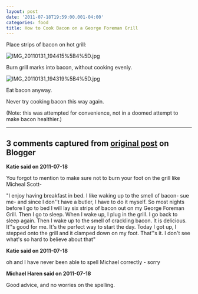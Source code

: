 ```yaml
---
layout: post
date: '2011-07-18T19:59:00.001-04:00'
categories: food
title: How to Cook Bacon on a George Foreman Grill
---
```



Place strips of bacon on hot grill:

![IMG_20110131_194415%5B4%5D.jpg](IMG_20110131_194415%5B4%5D.jpg)

Burn grill marks into bacon, without cooking evenly.

![IMG_20110131_194319%5B4%5D.jpg](IMG_20110131_194319%5B4%5D.jpg)

Eat bacon anyway.

Never try cooking bacon this way again.

(Note: this was attempted for convenience, not in a doomed attempt to make bacon healthier.)

---

## 3 comments captured from [original post](https://blog.wassupy.com/2011/07/how-to-cook-bacon-on-george-foreman.html) on Blogger

**Katie said on 2011-07-18**

You forgot to mention to make sure not to burn your foot on the grill like Micheal Scott- 

&quot;I enjoy having breakfast in bed. I like waking up to the smell of bacon- sue me- and since I don''t have a butler, I have to do it myself. So most nights before I go to bed I will lay six strips of bacon out on my George Foreman Grill. Then I go to sleep. When I wake up, I plug in the grill. I go back to sleep again. Then I wake up to the smell of crackling bacon. It is delicious. It''s good for me. It's the perfect way to start the day. Today I got up, I stepped onto the grill and it clamped down on my foot. That''s it. I don't see what's so hard to believe about that&quot;

**Katie said on 2011-07-18**

oh and I have never been able to spell Michael correctly - sorry

**Michael Haren said on 2011-07-18**

Good advice, and no worries on the spelling.

